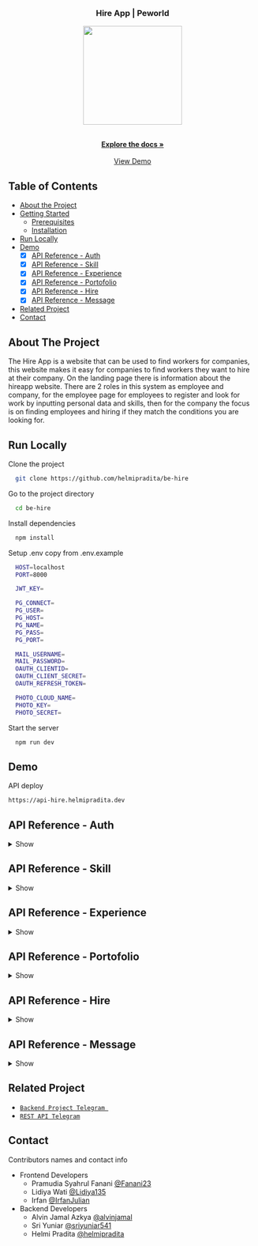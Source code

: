 <br />
<p align="center">

  <h3 align="center">Hire App | Peworld</h3>
  <p align="center">
    <image align="center" width="200" src='https://res.cloudinary.com/dnu5su7ft/image/upload/v1674602322/Group_980_1_gtukdx.png' />
  </p>

  <p align="center">
    <br />
    <a href="https://github.com/helmipradita/be-hire"><strong>Explore the docs »</strong></a>
    <br />
    <br />
    <a href="https://api-hire.helmipradita.dev">View Demo</a>
  </p>
</p>



## Table of Contents

* [About the Project](#about-the-project)
* [Getting Started](#getting-started)
  * [Prerequisites](#prerequisites)
  * [Installation](#installation)
* [Run Locally](https://github.com/helmipradita/be-telegram/edit/main/README.md#run-locally)
* [Demo](https://github.com/helmipradita/be-telegram/edit/main/README.md#demo)
  *  [x] [API Reference - Auth](#api-reference---auth)
  *  [x] [API Reference - Skill](#api-reference---skill)
  *  [x] [API Reference - Experience](#api-reference---experience)
  *  [x] [API Reference - Portofolio](#api-reference---portofolio)
  *  [x] [API Reference - Hire](#api-reference---hire)
  *  [x] [API Reference - Message](#api-reference---message)
* [Related Project](#related-project)
* [Contact](#contact)

## About The Project

The Hire App is a website that can be used to find workers for companies, this website makes it easy for companies to find workers they want to hire at their company. On the landing page there is information about the hireapp website. There are 2 roles in this system as employee and company, for the employee page for employees to register and look for work by inputting personal data and skills, then for the company the focus is on finding employees and hiring if they match the conditions you are looking for.

## Run Locally

Clone the project

```bash
  git clone https://github.com/helmipradita/be-hire
```

Go to the project directory

```bash
  cd be-hire
```

Install dependencies

```bash
  npm install
```

Setup .env copy from .env.example

```bash
  HOST=localhost
  PORT=8000

  JWT_KEY=

  PG_CONNECT=
  PG_USER=
  PG_HOST=
  PG_NAME=
  PG_PASS=
  PG_PORT=

  MAIL_USERNAME=
  MAIL_PASSWORD=
  OAUTH_CLIENTID=
  OAUTH_CLIENT_SECRET=
  OAUTH_REFRESH_TOKEN=

  PHOTO_CLOUD_NAME=
  PHOTO_KEY=
  PHOTO_SECRET=
```

Start the server

```bash
  npm run dev
```

## Demo

API deploy 

```bash
https://api-hire.helmipradita.dev
```

## API Reference - Auth

<details>
<summary>Show</summary>
<br>

#### Register employee

```
  POST /auth/register/employee
```

Field body form

| Field      | Type     | Description                     |
| :--------- | :------- | :------------------------------ |
| `name` | `string` | **Required**. name          |
| `email`    | `string` | **Required**. with format email |
| `phone`    | `string` | **Required**. with format phone |
| `password` | `string` | **Required**. password          |

Response 200

```json
{
  "success": true,
  "statusCode": 200,
  "data": {
    "email": "helmi1@gmai.com",
    "otp": "821402"
  },
  "message": "register success please check your email"
}
```

#### Register company

```
  POST /auth/register/company
```

Field body form

| Field      | Type     | Description                     |
| :--------- | :------- | :------------------------------ |
| `name` | `string` | **Required**. name          |
| `email`    | `string` | **Required**. with format email |
| `phone`    | `string` | **Required**. with format phone |
| `password` | `string` | **Required**. password          |
| `company_name` | `string` | **Required**. company_name          |
| `postition` | `string` | **Required**. postition          |

Response 200

```json
{
  "success": true,
  "statusCode": 200,
  "data": {
    "email": "helmi.pradita.a@gmail.com",
    "otp": "973809"
  },
  "message": "register success please check your email"
}
```

#### Login

```
  POST /auth/login
```

Field body form

| Field      | Type     | Description                     |
| :--------- | :------- | :------------------------------ |
| `email`    | `string` | **Required**. with format email |
| `password` | `string` | **Required**. password          |

Response 200

```json
{
  "success": true,
  "statusCode": 200,
  "data": {
    "id": "0a67ed4a-a7bb-43f2-834f-2adbe4f35452",
    "name": "Helmi Pradita",
    "email": "helmi.pradita.a@gmail.com",
    "phone": "085708572498",
    "role": "company",
    "token": "eyJhbGciOiJIUzI1NiIsInR5cCI6IkpXVCJ9.eyJpZCI6IjBhNjdlZDRhLWE3YmItNDNmMi04MzRmLTJhZGJlNGYzNTQ1MiIsIm5hbWUiOiJIZWxtaSBQcmFkaXRhIiwiZW1haWwiOiJoZWxtaS5wcmFkaXRhLmFAZ21haWwuY29tIiwicm9sZSI6ImNvbXBhbnkiLCJpYXQiOjE2NzQ2MDUxMzgsImV4cCI6MTY3NDYwODczOH0.90_pzGLbDdCdU0VbElkBNJdUMNitOF0tIhS_e7UPw4s",
    "refreshToken": "eyJhbGciOiJIUzI1NiIsInR5cCI6IkpXVCJ9.eyJpZCI6IjBhNjdlZDRhLWE3YmItNDNmMi04MzRmLTJhZGJlNGYzNTQ1MiIsIm5hbWUiOiJIZWxtaSBQcmFkaXRhIiwiZW1haWwiOiJoZWxtaS5wcmFkaXRhLmFAZ21haWwuY29tIiwicm9sZSI6ImNvbXBhbnkiLCJpYXQiOjE2NzQ2MDUxMzgsImV4cCI6MTY3NDY5MTUzOH0.KbzESbIE11CP4LUiQQyViwq9XCAXkanxGgQLVc3qdVk"
  },
  "message": "login success"
}
```

#### Verification

```
  POST /auth/verification
```

Field body form

| Field      | Type     | Description                     |
| :--------- | :------- | :------------------------------ |
| `email`    | `string` | **Required**. with format email |
| `otp` | `string` | **Required**. otp          |

Response 200

```json
{
  "success": true,
  "statusCode": 200,
  "data": "helmi.pradita.a@gmail.com",
  "message": "verification account success"
}
```

#### Edit profile company

```
  PUT /auth/update-company
```

Field auth

| Field    | Type     | Description                             |
| :------- | :------- | :-------------------------------------- |
| `bearer` | `string` | **Required**. token from response login |

Field body form

| Field      | Type     | Description            |
| :--------- | :------- | :--------------------- |
| `company_name` | `string` | **Required**. company_name |
| `position`     | `string` | **Required**. position     |
| `province`    | `file`   | **Required**. province    |
| `city`    | `file`   | **Required**. city    |
| `description`    | `file`   | **Required**. description    |
| `company_email`    | `file`   | **Required**. company_email    |
| `company_phone`    | `file`   | **Required**. company_phone    |
| `linkedin`    | `file`   | **Required**. linkedin    |
| `photo`    | `file`   | **Required**. photo    |

Response 200

```json
{
  "success": true,
  "statusCode": 200,
  "data": {
    "id": "0a67ed4a-a7bb-43f2-834f-2adbe4f35452",
    "company_name": "PT. Indonesia update",
    "position": "HRD update",
    "province": "Jawa Timur update",
    "city": "Mojokerto update",
    "description": "Sebuah startup update",
    "company_email": "admin@ptindonesia.com update",
    "company_phone": "021333444 update",
    "linkedin": "linkedin.com update",
    "photo": "http://res.cloudinary.com/dnu5su7ft/image/upload/v1674605301/arutala/bxo6sttam9es4p18k4oq.png"
  },
  "message": "update data success"
}
```

#### Edit profile employee

```
  PUT /auth/update-employee
```

Field auth

| Field    | Type     | Description                             |
| :------- | :------- | :-------------------------------------- |
| `bearer` | `string` | **Required**. token from response login |

Field body form

| Field      | Type     | Description            |
| :--------- | :------- | :--------------------- |
| `job`     | `string` | **Required**. job     |
| `province`    | `file`   | **Required**. province    |
| `city`    | `file`   | **Required**. city    |
| `workplace`    | `file`   | **Required**. workplace    |
| `description`    | `file`   | **Required**. description    |
| `photo`    | `file`   | **Required**. photo    |

Response 200

```json
{
  "success": true,
  "statusCode": 200,
  "data": {
    "id": "2d530145-965e-483d-8812-871c15258b3f",
    "job": "Web developer",
    "province": "Jawa Timur",
    "city": "Mojokerto",
    "workplace": "Freelance",
    "description": "Saya seorang website developer dengan skill node js",
    "photo": "http://res.cloudinary.com/dnu5su7ft/image/upload/v1674605409/arutala/fo6rahzj7prwalmrppdw.png"
  },
  "message": "update data success"
}
```

#### Get profile

```
  GET /auth/profile
```

Field auth

| Field    | Type     | Description                             |
| :------- | :------- | :-------------------------------------- |
| `bearer` | `string` | **Required**. token from response login |

Response 200

```json
{
  "success": true,
  "statusCode": 200,
  "data": [
    {
      "id": "0a67ed4a-a7bb-43f2-834f-2adbe4f35452",
      "name": "Helmi Pradita",
      "email": "helmi.pradita.a@gmail.com",
      "phone": "085708572498",
      "company_name": "PT. Indonesia update",
      "position": "HRD update",
      "province": "Jawa Timur update",
      "city": "Mojokerto update",
      "description": "Sebuah startup update",
      "company_email": "admin@ptindonesia.com update",
      "company_phone": "021333444 update",
      "linkedin": "linkedin.com update",
      "photo": "http://res.cloudinary.com/dnu5su7ft/image/upload/v1674605301/arutala/bxo6sttam9es4p18k4oq.png"
    }
  ],
  "message": "get company profile success"
}
```

#### Get all employee
```
  GET /employee
```

Response 200

```json
{
  "success": true,
  "statusCode": 200,
  "data": {
    "result": [
      {
        "id": "e7ed9acd-50a7-4378-9dee-ba4c4c14e673",
        "name": "Sri",
        "email": "sri@gmai.com",
        "job": null,
        "province": null,
        "city": null,
        "workplace": null,
        "description": null,
        "photo": "https://res.cloudinary.com/dnu5su7ft/image/upload/v1672552579/default_profile.png"
      },
      {
        "id": "8860b6ab-dce8-4c6b-82df-cf1d53799044",
        "name": "Rizky",
        "email": "rizky@gmai.com",
        "job": null,
        "province": null,
        "city": null,
        "workplace": null,
        "description": null,
        "photo": "https://res.cloudinary.com/dnu5su7ft/image/upload/v1672552579/default_profile.png"
      },
      {
        "id": "505fb2fc-6ca5-47ef-bb2d-d4108ac83f09",
        "name": "pram",
        "email": "pram@gmai.com",
        "job": null,
        "province": null,
        "city": null,
        "workplace": null,
        "description": null,
        "photo": "https://res.cloudinary.com/dnu5su7ft/image/upload/v1672552579/default_profile.png"
      },
      {
        "id": "bf4ad019-3199-4f05-a536-1bf35898fc14",
        "name": "Pradita",
        "email": "pradita@gmai.com",
        "job": null,
        "province": null,
        "city": null,
        "workplace": null,
        "description": null,
        "photo": "https://res.cloudinary.com/dnu5su7ft/image/upload/v1672552579/default_profile.png"
      },
      {
        "id": "de870fe3-2bfb-408b-bd45-5de0ab11798c",
        "name": "mawmo",
        "email": "mawmo@gmail.com",
        "job": "Web Developer",
        "province": "Jawa Tengah",
        "city": "Klaten",
        "workplace": "Cafe",
        "description": "Hi there Im using hireapp",
        "photo": "http://res.cloudinary.com/dnu5su7ft/image/upload/v1673234118/arutala/xoao93jwtaczs5dptycj.jpg"
      },
      {
        "id": "136702b1-6368-4e26-a0ad-e61e8cb62f55",
        "name": "Lidiya",
        "email": "lidiya@gmai.com",
        "job": null,
        "province": null,
        "city": null,
        "workplace": null,
        "description": null,
        "photo": "https://res.cloudinary.com/dnu5su7ft/image/upload/v1672552579/default_profile.png"
      },
      {
        "id": "36f68084-d50b-4b76-a138-51624d3bbfc6",
        "name": "Lidiya",
        "email": "lidiya1@gmai.com",
        "job": null,
        "province": null,
        "city": null,
        "workplace": null,
        "description": null,
        "photo": "https://res.cloudinary.com/dnu5su7ft/image/upload/v1672552579/default_profile.png"
      },
      {
        "id": "8bbec821-6e94-4efd-8129-b6f8e33deed2",
        "name": "irfan",
        "email": "irfan@gmai.com",
        "job": null,
        "province": null,
        "city": null,
        "workplace": null,
        "description": null,
        "photo": "https://res.cloudinary.com/dnu5su7ft/image/upload/v1672552579/default_profile.png"
      },
      {
        "id": "440b0eb7-c752-4cf7-8539-9d4b42c642bc",
        "name": "Helmi Pradita",
        "email": "hel.mipraditaa@gmail.com",
        "job": "Web Developer",
        "province": "Sumatera Barat",
        "city": "Padang",
        "workplace": "Freelance",
        "description": "lalala yeyye lalala yeyye lalala yeyye lalala yeyye lalala yeyye lalala yeyye lalala yeyye ",
        "photo": "http://res.cloudinary.com/dnu5su7ft/image/upload/v1672978177/arutala/xszx7tjldv0lsnmtg1ob.png"
      },
      {
        "id": "f6e76396-068d-481c-ba9d-d1e0fc2b8ec0",
        "name": "Helmi Pradita",
        "email": "helmipraditaa@gmail.com",
        "job": "Web developer",
        "province": "Jawa Timur",
        "city": "Mojokerto",
        "workplace": "Freelance",
        "description": "Saya seorang website developer dengan skill node js",
        "photo": "http://res.cloudinary.com/dnu5su7ft/image/upload/v1672977081/arutala/y1ki9tlj6wxl0eov3kk3.png"
      }
    ],
    "pagination": {
      "currentPage": 1,
      "limit": 10,
      "totalData": 18,
      "totalPage": 2
    }
  },
  "message": "get employee success"
}
```

#### Get employee by id
```
  GET /employee/:id
```
Field auth

| Field    | Type     | Description                             |
| :------- | :------- | :-------------------------------------- |
| `bearer` | `string` | **Required**. token from response login |

Field body form

| Field      | Type     | Description            |
| :--------- | :------- | :--------------------- |
| `id`     | `string` | **Required**. id from employee_id     |

Response 200

```json
{
  "success": true,
  "statusCode": 200,
  "data": {
    "id": "f6e76396-068d-481c-ba9d-d1e0fc2b8ec0",
    "name": "Helmi Pradita",
    "email": "helmipraditaa@gmail.com",
    "job": "Web developer",
    "province": "Jawa Timur",
    "city": "Mojokerto",
    "workplace": "Freelance",
    "description": "Saya seorang website developer dengan skill node js",
    "photo": "http://res.cloudinary.com/dnu5su7ft/image/upload/v1672977081/arutala/y1ki9tlj6wxl0eov3kk3.png",
    "skill": [
      {
        "id": "de23a97b-ecfe-4406-bf15-6b007e755d25",
        "name": "Bootstrap lagi"
      },
      {
        "id": "9eb9b658-1818-4d8d-a082-4bb0346fc522",
        "name": "Bootstrap"
      },
      {
        "id": "d35e4cf3-8019-4511-8c76-2ca9fa6f3a97",
        "name": "Express JS"
      },
      {
        "id": "c5387fe1-d6d6-4f32-9c06-4479890a9634",
        "name": "CSS update bangettt"
      },
      {
        "id": "7b9997eb-8b30-464e-8358-c4dadd6b5fd1",
        "name": "Express JS"
      }
    ],
    "portofolio": [
      {
        "id": "e47b7b99-dd5d-4a1d-b87c-97b262084059",
        "repo_link": "github.com/helmipradita/arutalaUPDATE",
        "repo_type": "private",
        "photo": "undefined",
        "description": "REST API backend update"
      },
      {
        "id": "e70bc06f-fb6a-45b3-bc23-9f70f88c7f70",
        "repo_link": "linkrepo.com",
        "repo_type": "public",
        "photo": "https://res.cloudinary.com/dxrsjyu6o/image/upload/v1672569626/ccg86myaiuqodx2drgof.png",
        "description": "Website untuk pemetaan penjual sayur"
      }
    ],
    "experience": [
      {
        "id": "6a6ea41e-e263-4198-ad85-e9f6eae7d3fe",
        "position": "Backend website",
        "company_name": "PT. Mojoketo",
        "work_start": "2022-04-30T17:00:00.000Z",
        "work_ended": "2022-06-30T17:00:00.000Z",
        "description": "Bekerja di PT. Mojokerto sebagai backend website"
      },
      {
        "id": "6cea5150-c760-4ba8-8c31-ed7300bddaf6",
        "position": "Frontend website",
        "company_name": "PT. Mojoketo",
        "work_start": "2022-04-30T17:00:00.000Z",
        "work_ended": "2022-06-30T17:00:00.000Z",
        "description": "Bekerja di PT. Mojokerto sebagai frontend website"
      },
      {
        "id": "c01b8af3-1415-4778-9430-1dea13a21a8d",
        "position": "Frontend website",
        "company_name": "PT. Mojokerto Jawa Timur",
        "work_start": "2022-02-09T17:00:00.000Z",
        "work_ended": "2022-03-09T17:00:00.000Z",
        "description": "Bekerja di PT. Mojokerto sebagai frontend website"
      },
      {
        "id": "b85a056b-75a2-45d7-99ae-690b8f6ef955",
        "position": "Backend website",
        "company_name": "PT. Mojokerto Jawa Timur",
        "work_start": "2022-02-09T17:00:00.000Z",
        "work_ended": "2022-03-09T17:00:00.000Z",
        "description": "Bekerja di PT. Mojokerto sebagai backend website"
      },
      {
        "id": "eed1ca1c-661c-4f7a-b200-ddd5da44be47",
        "position": "Fullstack website",
        "company_name": "PT. Helmi Creative",
        "work_start": "2022-01-09T17:00:00.000Z",
        "work_ended": "2022-02-09T17:00:00.000Z",
        "description": "Bekerja di PT. Helmi Creative sebagai fullstack website"
      }
    ]
  },
  "message": "get employee by id success"
}
```


</details>

## API Reference - Skill

<details>
<summary>Show</summary>
<br>

#### Insert Skill

```
  POST /skill/add
```
Field auth

| Field    | Type     | Description                             |
| :------- | :------- | :-------------------------------------- |
| `bearer` | `string` | **Required**. token from response login |

Field body form

| Field      | Type     | Description            |
| :--------- | :------- | :--------------------- |
| `name`     | `string` | **Required**. name of skill    |

Response 200

```json
{
  "success": true,
  "statusCode": 200,
  "data": {
    "id": "63aac150-305e-41e4-b88d-81bc06f0b0c6",
    "user_id": "2d530145-965e-483d-8812-871c15258b3f",
    "name": "Express JS"
  },
  "message": "insert skill success"
}
```

#### Get all skill

```
  GET /skill
```

Field auth

| Field   | Type     | Description                            |
| :------ | :------- | :------------------------------------- |
| `bearer` | `string` | **Required**. token from response login        |

Response 200

```json
{
  "success": true,
  "statusCode": 200,
  "data": [
    {
      "id": "63aac150-305e-41e4-b88d-81bc06f0b0c6",
      "user_id": "2d530145-965e-483d-8812-871c15258b3f",
      "name": "Express JS"
    },
    {
      "id": "fd2297a7-ff05-4984-a15c-5aba69dce636",
      "user_id": "2d530145-965e-483d-8812-871c15258b3f",
      "name": "HTML"
    }
  ],
  "message": "get skill success"
}
```

#### Get skill by user id

```
  GET /skill/:id
```
Field auth

| Field   | Type     | Description                            |
| :------ | :------- | :------------------------------------- |
| `bearer` | `string` | **Required**. token from response login        |

Field body params

| Field      | Type     | Description            |
| :--------- | :------- | :--------------------- |
| `id`     | `string` | **Required**. id from user_id    |

Response 200

```json
{
  "success": true,
  "statusCode": 200,
  "data": [
    {
      "id": "de23a97b-ecfe-4406-bf15-6b007e755d25",
      "user_id": "f6e76396-068d-481c-ba9d-d1e0fc2b8ec0",
      "name": "Bootstrap lagi"
    },
    {
      "id": "9eb9b658-1818-4d8d-a082-4bb0346fc522",
      "user_id": "f6e76396-068d-481c-ba9d-d1e0fc2b8ec0",
      "name": "Bootstrap"
    },
    {
      "id": "d35e4cf3-8019-4511-8c76-2ca9fa6f3a97",
      "user_id": "f6e76396-068d-481c-ba9d-d1e0fc2b8ec0",
      "name": "Express JS"
    },
    {
      "id": "c5387fe1-d6d6-4f32-9c06-4479890a9634",
      "user_id": "f6e76396-068d-481c-ba9d-d1e0fc2b8ec0",
      "name": "CSS update bangettt"
    },
    {
      "id": "7b9997eb-8b30-464e-8358-c4dadd6b5fd1",
      "user_id": "f6e76396-068d-481c-ba9d-d1e0fc2b8ec0",
      "name": "Express JS"
    }
  ],
  "message": "get skill success"
}
```

#### Update skill

```
  PUT /skill/:id
```
Field auth

| Field   | Type     | Description                            |
| :------ | :------- | :------------------------------------- |
| `bearer` | `string` | **Required**. token from response login        |

Field body params

| Field      | Type     | Description            |
| :--------- | :------- | :--------------------- |
| `id`     | `string` | **Required**. id from skill_id    |

Field body form

| Field      | Type     | Description            |
| :--------- | :------- | :--------------------- |
| `name`     | `string` | **Required**. name of skill    |


Response 200

```json
{
  "success": true,
  "statusCode": 200,
  "data": {
    "id": "63aac150-305e-41e4-b88d-81bc06f0b0c6",
    "user_id": "2d530145-965e-483d-8812-871c15258b3f",
    "name": "Express JS update"
  },
  "message": "update skill success"
}
```

#### Delete skill

```
  PUT /skill/:id
```

Field auth

| Field   | Type     | Description                            |
| :------ | :------- | :------------------------------------- |
| `bearer` | `string` | **Required**. token from response login        |

Field body params

| Field   | Type     | Description                            |
| :------ | :------- | :------------------------------------- |
| `id` | `string` | **Required**. id from skill_id        |

Response 200

```json
{
  "success": true,
  "statusCode": 200,
  "data": {
    "id": "fd2297a7-ff05-4984-a15c-5aba69dce636",
    "user_id": "2d530145-965e-483d-8812-871c15258b3f",
    "name": "HTML"
  },
  "message": "delete skill success"
}
```

</details>

## API Reference - Experience

<details>
<summary>Show</summary>
<br>

#### Insert Experience

```
  POST /experience/add
```
Field auth

| Field    | Type     | Description                             |
| :------- | :------- | :-------------------------------------- |
| `bearer` | `string` | **Required**. token from response login |

Field body form

| Field      | Type     | Description            |
| :--------- | :------- | :--------------------- |
| `name`     | `string` | **Required**. name of skill    |
| `company_name`     | `string` | **Required**. company_name    |
| `work_start`     | `string` | **Required**. work_start    |
| `work_ended`     | `string` | **Required**. work_ended    |
| `description`     | `string` | **Required**. description    |

Response 200

```json
{
  "success": true,
  "statusCode": 200,
  "data": {
    "id": "69514344-9efe-47ee-806e-c862d834e50a",
    "user_id": "2d530145-965e-483d-8812-871c15258b3f",
    "position": "Frontend website",
    "company_name": "PT. Helmi ",
    "work_start": "2022-02-10",
    "work_ended": "2022-04-10",
    "description": "Bekerja di PT. Helmi Creative sebagai frontend website"
  },
  "message": "insert experience success"
}
```

#### Get all experience

```
  GET /experience/
```

Field auth

| Field   | Type     | Description                            |
| :------ | :------- | :------------------------------------- |
| `bearer` | `string` | **Required**. token from response login        |

Response 200

```json
{
  "success": true,
  "statusCode": 200,
  "data": {
    "result": [
      {
        "id": "69514344-9efe-47ee-806e-c862d834e50a",
        "user_id": "2d530145-965e-483d-8812-871c15258b3f",
        "position": "Frontend website",
        "company_name": "PT. Helmi ",
        "work_start": "10 February  2022",
        "work_ended": "10 April     2022",
        "description": "Bekerja di PT. Helmi Creative sebagai frontend website",
        "created_at": "2023-01-25T01:24:52.198Z"
      }
    ],
    "pagination": {
      "currentPage": 1,
      "limit": 4,
      "totalData": 1,
      "totalPage": 1
    }
  },
  "message": "get experience success"
}
```

#### Get experience by user id

```
  GET /experience/:id
```
Field auth

| Field   | Type     | Description                            |
| :------ | :------- | :------------------------------------- |
| `bearer` | `string` | **Required**. token from response login        |

Field body params

| Field      | Type     | Description            |
| :--------- | :------- | :--------------------- |
| `id`     | `string` | **Required**. id from experience_id    |

Response 200

```json
{
  "success": true,
  "statusCode": 200,
  "data": [
    {
      "id": "69514344-9efe-47ee-806e-c862d834e50a",
      "user_id": "2d530145-965e-483d-8812-871c15258b3f",
      "position": "Frontend website",
      "company_name": "PT. Helmi ",
      "work_start": "10 February  2022",
      "work_ended": "10 April     2022",
      "description": "Bekerja di PT. Helmi Creative sebagai frontend website",
      "created_at": "2023-01-25T01:24:52.198Z"
    }
  ],
  "message": "get experience success"
}
```

#### Update experience

```
  PUT /experience/:id
```
Field auth

| Field   | Type     | Description                            |
| :------ | :------- | :------------------------------------- |
| `bearer` | `string` | **Required**. token from response login        |

Field body params

| Field      | Type     | Description            |
| :--------- | :------- | :--------------------- |
| `id`     | `string` | **Required**. id from experience_id    |

Field body form

| Field      | Type     | Description            |
| :--------- | :------- | :--------------------- |
| `name`     | `string` | **Required**. name of skill    |
| `company_name`     | `string` | **Required**. company_name    |
| `work_start`     | `string` | **Required**. work_start    |
| `work_ended`     | `string` | **Required**. work_ended    |
| `description`     | `string` | **Required**. description    |


Response 200

```json
{
  "success": true,
  "statusCode": 200,
  "data": {
    "id": "69514344-9efe-47ee-806e-c862d834e50a",
    "user_id": "2d530145-965e-483d-8812-871c15258b3f",
    "position": "Backend website update",
    "company_name": "PT. Helmi update",
    "work_start": "2022-02-10",
    "work_ended": "2022-04-10",
    "description": "Bekerja di PT. Helmi Creative sebagai backend website update"
  },
  "message": "update experience success"
}
```

#### Delete skill

```
  DELETE /experience/:id
```

Field auth

| Field   | Type     | Description                            |
| :------ | :------- | :------------------------------------- |
| `bearer` | `string` | **Required**. token from response login        |

Field body params

| Field   | Type     | Description                            |
| :------ | :------- | :------------------------------------- |
| `id` | `string` | **Required**. id from experience_id        |

Response 200

```json
{
  "success": true,
  "statusCode": 200,
  "data": {
    "id": "ebf630ab-2261-4903-89fa-50e917abb10f",
    "user_id": "2d530145-965e-483d-8812-871c15258b3f",
    "position": "Frontend website",
    "company_name": "PT. Helmi ",
    "work_start": "10 February  2022",
    "work_ended": "10 April     2022",
    "description": "Bekerja di PT. Helmi Creative sebagai frontend website",
    "created_at": "2023-01-25T01:27:10.798Z"
  },
  "message": "delete experience success"
}
```

</details>

## API Reference - Portofolio

<details>
<summary>Show</summary>
<br>

#### Insert portofolio

```
  POST /portofolio/add
```
Field auth

| Field    | Type     | Description                             |
| :------- | :------- | :-------------------------------------- |
| `bearer` | `string` | **Required**. token from response login |

Field body form

| Field      | Type     | Description            |
| :--------- | :------- | :--------------------- |
| `repo_link`     | `string` | **Required**. repo_link    |
| `repo_type`     | `string` | **Required**. repo_type    |
| `description`     | `string` | **Required**. description    |
| `photo`     | `string` | **Required**. photo    |

Response 200

```json
{
  "success": true,
  "statusCode": 200,
  "data": {
    "id": "e45d461b-c071-4a17-98f0-199c703c76aa",
    "user_id": "2d530145-965e-483d-8812-871c15258b3f",
    "repo_link": "github.com/helmipradita/arutala",
    "repo_type": "android",
    "photo": "http://res.cloudinary.com/dnu5su7ft/image/upload/v1674606547/arutala/wfwlpa5jks1rzkbuxa1b.png",
    "description": "REST API backend"
  },
  "message": "insert portofolio success"
}
```

#### Get all portofolio

```
  GET /portofolio/
```

Field auth

| Field   | Type     | Description                            |
| :------ | :------- | :------------------------------------- |
| `bearer` | `string` | **Required**. token from response login        |

Response 200

```json
{
  "success": true,
  "statusCode": 200,
  "data": {
    "result": [
      {
        "id": "e45d461b-c071-4a17-98f0-199c703c76aa",
        "user_id": "2d530145-965e-483d-8812-871c15258b3f",
        "repo_link": "github.com/helmipradita/arutala",
        "repo_type": "android",
        "photo": "http://res.cloudinary.com/dnu5su7ft/image/upload/v1674606547/arutala/wfwlpa5jks1rzkbuxa1b.png",
        "description": "REST API backend",
        "created_at": "2023-01-25T01:29:08.150Z"
      }
    ],
    "pagination": {
      "currentPage": 1,
      "limit": 4,
      "totalData": 1,
      "totalPage": 1
    }
  },
  "message": "get portofolio success"
}
```

#### Get portofolio by user id

```
  GET /portofolio/:id
```
Field auth

| Field   | Type     | Description                            |
| :------ | :------- | :------------------------------------- |
| `bearer` | `string` | **Required**. token from response login        |

Field body params

| Field      | Type     | Description            |
| :--------- | :------- | :--------------------- |
| `id`     | `string` | **Required**. id from portofolio_id    |

Response 200

```json
{
  "success": true,
  "statusCode": 200,
  "data": [
    {
      "id": "e45d461b-c071-4a17-98f0-199c703c76aa",
      "user_id": "2d530145-965e-483d-8812-871c15258b3f",
      "repo_link": "github.com/helmipradita/arutala",
      "repo_type": "android",
      "photo": "http://res.cloudinary.com/dnu5su7ft/image/upload/v1674606547/arutala/wfwlpa5jks1rzkbuxa1b.png",
      "description": "REST API backend",
      "created_at": "2023-01-25T01:29:08.150Z"
    }
  ],
  "message": "get portofolio success"
}
```

#### Update portofolio

```
  PUT /portofolio/:id
```
Field auth

| Field   | Type     | Description                            |
| :------ | :------- | :------------------------------------- |
| `bearer` | `string` | **Required**. token from response login        |

Field body params

| Field      | Type     | Description            |
| :--------- | :------- | :--------------------- |
| `id`     | `string` | **Required**. id from portofolio_id    |

Field body form

| Field      | Type     | Description            |
| :--------- | :------- | :--------------------- |
| `repo_link`     | `string` | **Required**. repo_link    |
| `repo_type`     | `string` | **Required**. repo_type    |
| `description`     | `string` | **Required**. description    |
| `photo`     | `string` | **Required**. photo    |


Response 200

```json
{
  "success": true,
  "statusCode": 200,
  "data": {
    "id": "e45d461b-c071-4a17-98f0-199c703c76aa",
    "user_id": "2d530145-965e-483d-8812-871c15258b3f",
    "repo_link": "github.com/helmipradita/arutalaUPDATE",
    "repo_type": "private",
    "description": "REST API backend update",
    "photo": "http://res.cloudinary.com/dnu5su7ft/image/upload/v1674606547/arutala/wfwlpa5jks1rzkbuxa1b.png"
  },
  "message": "update portofolio success"
}
```

#### Delete portofolio

```
  DELETE /portofolio/:id
```

Field auth

| Field   | Type     | Description                            |
| :------ | :------- | :------------------------------------- |
| `bearer` | `string` | **Required**. token from response login        |

Field body params

| Field   | Type     | Description                            |
| :------ | :------- | :------------------------------------- |
| `id` | `string` | **Required**. id from portofolio_id        |

Response 200

```json
{
  "success": true,
  "statusCode": 200,
  "data": {
    "id": "a7c0a92f-62b2-4956-8e36-a8666cbb8d5d",
    "user_id": "2d530145-965e-483d-8812-871c15258b3f",
    "repo_link": "github.com/helmipradita/arutala",
    "repo_type": "android",
    "photo": "http://res.cloudinary.com/dnu5su7ft/image/upload/v1674606665/arutala/wb6athlwurb1ckrifokh.png",
    "description": "REST API backend",
    "created_at": "2023-01-25T01:31:06.398Z"
  },
  "message": "delete portofolio success"
}
```

</details>

## API Reference - Hire

<details>
<summary>Show</summary>
<br>

#### Insert hire by employee id

```
  POST /hire/add/:id
```
Field auth

| Field    | Type     | Description                             |
| :------- | :------- | :-------------------------------------- |
| `bearer` | `string` | **Required**. token from response login |

Field params

| Field    | Type     | Description                             |
| :------- | :------- | :-------------------------------------- |
| `id`     | `string` | **Required**. id from employee_id    |

Field body form

| Field      | Type     | Description            |
| :--------- | :------- | :--------------------- |
| `position`     | `string` | **Required**. position    |
| `description`     | `string` | **Required**. description    |

Response 200

```json
{
  "success": true,
  "statusCode": 200,
  "data": {
    "id": "66e84961-c8ce-4827-9988-826bfe87d768",
    "position": "Fullstack webdeveloper",
    "company_id": "0a67ed4a-a7bb-43f2-834f-2adbe4f35452",
    "employee_id": "f6e76396-068d-481c-ba9d-d1e0fc2b8ec0",
    "description": "Haloo saya ingin menghire anda"
  },
  "message": "insert hire success"
}
```

#### Get all hire

```
  GET /hire/all
```

Field auth

| Field   | Type     | Description                            |
| :------ | :------- | :------------------------------------- |
| `bearer` | `string` | **Required**. token from response login        |

Response 200

```json
{
  "success": true,
  "statusCode": 200,
  "data": [
    {
      "id": "66e84961-c8ce-4827-9988-826bfe87d768",
      "employee_id": "f6e76396-068d-481c-ba9d-d1e0fc2b8ec0",
      "name": "Helmi Pradita",
      "position": "Fullstack webdeveloper",
      "photo": "http://res.cloudinary.com/dnu5su7ft/image/upload/v1672977081/arutala/y1ki9tlj6wxl0eov3kk3.png"
    }
  ],
  "message": "get hire success"
}
```

</details>

## API Reference - Message

<details>
<summary>Show</summary>
<br>

#### Insert message by hire id

```
  POST /message/:id
```
Field auth

| Field    | Type     | Description                             |
| :------- | :------- | :-------------------------------------- |
| `bearer` | `string` | **Required**. token from response login |

Field params

| Field    | Type     | Description                             |
| :------- | :------- | :-------------------------------------- |
| `id`     | `string` | **Required**. id from hire_id    |

Field body form

| Field      | Type     | Description            |
| :--------- | :------- | :--------------------- |
| `message`     | `string` | **Required**. message    |

Response 200

```json
{
  "success": true,
  "statusCode": 200,
  "data": {
    "hire_id": "66e84961-c8ce-4827-9988-826bfe87d768",
    "message": "Bisa pak",
    "sender_id": "f6e76396-068d-481c-ba9d-d1e0fc2b8ec0",
    "reciver_id": "0a67ed4a-a7bb-43f2-834f-2adbe4f35452"
  },
  "message": "insert message success"
}
```

#### Get message by id

```
  GET /message/:id
```

Field auth

| Field   | Type     | Description                            |
| :------ | :------- | :------------------------------------- |
| `bearer` | `string` | **Required**. token from response login        |

Field params

| Field    | Type     | Description                             |
| :------- | :------- | :-------------------------------------- |
| `id`     | `string` | **Required**. id from message_id    |

Response 200

```json
{
  "success": true,
  "statusCode": 200,
  "data": {
    "company_name": "PT. Indonesia update 6 januari",
    "position": "Fullstack webdeveloper",
    "photo": "undefined",
    "chat": [
      {
        "id": 8,
        "hire_id": "d93189ea-15da-453f-b10f-ff1d762bd806",
        "sender_id": "8e5be7b6-a77c-489d-b571-b544a128c995",
        "sender_name": "PT. Indonesia update 6 januari",
        "reciver_id": "440b0eb7-c752-4cf7-8539-9d4b42c642bc",
        "message": "Apakah anda bisa Node JS?",
        "created_at": "2023-01-04T11:28:25.880Z"
      },
      {
        "id": 4,
        "hire_id": "d93189ea-15da-453f-b10f-ff1d762bd806",
        "sender_id": "8e5be7b6-a77c-489d-b571-b544a128c995",
        "sender_name": "PT. Indonesia update 6 januari",
        "reciver_id": "440b0eb7-c752-4cf7-8539-9d4b42c642bc",
        "message": "Haloo saya ingin menghire anda",
        "created_at": "2023-01-04T10:52:44.801Z"
      }
    ]
  },
  "message": "get message success"
}
```

</details>


## Related Project
* [`Backend Project Telegram `](https://github.com/helmipradita/be-telegram)
* [`REST API Telegram`](https://api-telegram.helmipradita.dev)

## Contact

Contributors names and contact info

* Frontend Developers
  * Pramudia Syahrul Fanani [@Fanani23](https://github.com/Fanani23)
  * Lidiya Wati [@Lidiya135](https://github.com/Lidiya135)
  * Irfan [@IrfanJulian](https://github.com/IrfanJulian)
* Backend Developers
  * Alvin Jamal Azkya [@alvinjamal](https://github.com/alvinjamal)
  * Sri Yuniar [@sriyuniar541](https://github.com/sriyuniar541)
  * Helmi Pradita [@helmipradita](https://github.com/helmipradita)
